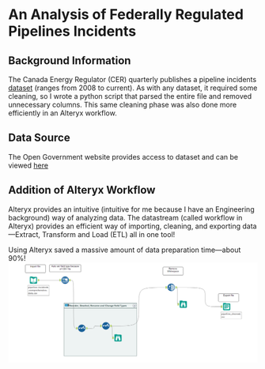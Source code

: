 # An Analysis of Federally Regulated Pipelines Incidents


## Background Information
The Canada Energy Regulator (CER) quarterly publishes a pipeline incidents [dataset](https://open.canada.ca/data/en/dataset/7dffedc4-23fa-440c-a36d-adf5a6cc09f1) (ranges from 2008 to current). As with any dataset, it required some cleaning, so I wrote a python script that parsed the entire file and removed unnecessary columns. This same cleaning phase was also done more efficiently in an Alteryx workflow. 


## Data Source
The Open Government website provides access to dataset and can be viewed [here](https://open.canada.ca/data/en/dataset/7dffedc4-23fa-440c-a36d-adf5a6cc09f1)


## Addition of Alteryx Workflow
Alteryx provides an intuitive (intuitive for me because I have an Engineering background) way of analyzing data. The datastream (called workflow in Alteryx) provides an efficient way of importing, cleaning, and exporting data—Extract, Transform and Load (ETL) all in one tool! 

Using Alteryx saved a massive amount of data preparation time—about 90%! 
![Workflow](https://github.com/gregwhyte3/pipeline_transportation_occurrences/blob/master/Alteryx%20Workflow/alteryx_pipeline.PNG)







